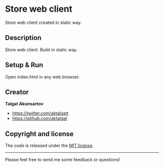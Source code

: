 # Store web client
Store web client created in static way.

## Description
Store web client. Build in static way.

## Setup & Run
Open index.html in any web browser.

## Creator

**Talgat Akunsartov**

* <https://twitter.com/aktalgatt>
* <https://github.com/aktalgat>

## Copyright and license

The code is released under the [MIT license](LICENSE?raw=true).

---------------------------------------

Please feel free to send me some feedback or questions!
